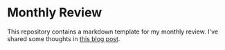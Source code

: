 # Monthly Review

This repository contains a markdown template for my monthly review.
I've shared some thoughts in [this blog post](https://blog.heim.xyz/monthly-review/).
